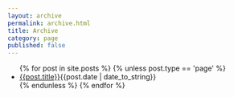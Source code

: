 ```yaml
---
layout: archive
permalink: archive.html
title: Archive
category: page
published: false
---
```

<ul>
{% for post in site.posts %}
    {% unless post.type == 'page' %}
        <li><a href="{{post.url}}">{{post.title}}</a><span class="post-date-archive">{{post.date | date_to_string}} </span></li>
    {% endunless %}
{% endfor %}
</ul>
